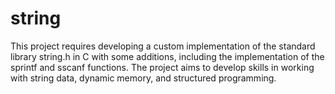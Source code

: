 # string
This project requires developing a custom implementation of the standard library string.h in C with some additions, including the implementation of the sprintf and sscanf functions. The project aims to develop skills in working with string data, dynamic memory, and structured programming.
